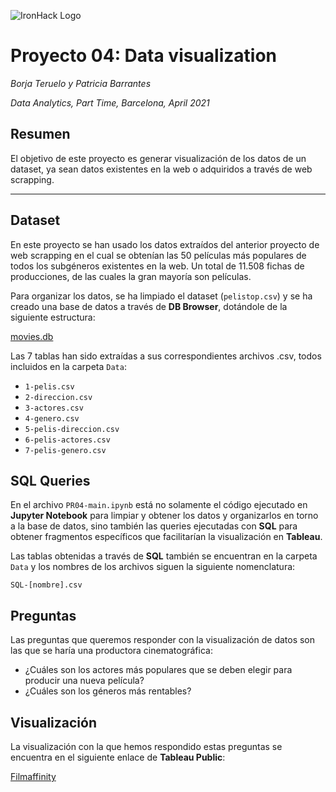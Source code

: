 ![IronHack Logo](https://s3-eu-west-1.amazonaws.com/ih-materials/uploads/upload_d5c5793015fec3be28a63c4fa3dd4d55.png)

# Proyecto 04: Data visualization
*Borja Teruelo y Patricia Barrantes*

*Data Analytics, Part Time, Barcelona, April 2021*

## Resumen

El objetivo de este proyecto es generar visualización de los datos de un dataset, ya sean datos existentes en la web o adquiridos a través de web scrapping.

---

## Dataset

En este proyecto se han usado los datos extraídos del anterior proyecto de web scrapping en el cual se obtenían las 50 películas más populares de todos los subgéneros existentes en la web. Un total de 11.508 fichas de producciones, de las cuales la gran mayoría son películas.

Para organizar los datos, se ha limpiado el dataset (``pelistop.csv``) y se ha creado una base de datos a través de **DB Browser**, dotándole de la siguiente estructura:

[movies.db](https://ibb.co/wzkwtYF)

Las 7 tablas han sido extraídas a sus correspondientes archivos .csv, todos incluidos en la carpeta ``Data``:

* ``1-pelis.csv``
* ``2-direccion.csv``
* ``3-actores.csv``
* ``4-genero.csv``
* ``5-pelis-direccion.csv``
* ``6-pelis-actores.csv``
* ``7-pelis-genero.csv``

## SQL Queries

En el archivo ``PR04-main.ipynb`` está no solamente el código ejecutado en **Jupyter Notebook** para limpiar y obtener los datos y organizarlos en torno a la base de datos, sino también las queries ejecutadas con **SQL** para obtener fragmentos específicos que facilitarían la visualización en **Tableau**.

Las tablas obtenidas a través de **SQL** también se encuentran en la carpeta ``Data`` y los nombres de los archivos siguen la siguiente nomenclatura:

``SQL-[nombre].csv``

## Preguntas

Las preguntas que queremos responder con la visualización de datos son las que se haría una productora cinematográfica:

* ¿Cuáles son los actores más populares que se deben elegir para producir una nueva película?
* ¿Cuáles son los géneros más rentables?

## Visualización

La visualización con la que hemos respondido estas preguntas se encuentra en el siguiente enlace de **Tableau Public**:

[Filmaffinity](https://public.tableau.com/profile/pbarrantes#!/vizhome/Filmaffinity/Filmaffinity?publish=yes)
